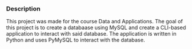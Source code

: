 ### Description

This project was made for the course Data and Applications. 
The goal of this project is to create a databaase using MySQL and create a CLI-based application to interact with said database. The application is written in Python and uses PyMySQL to interact with the database. 

